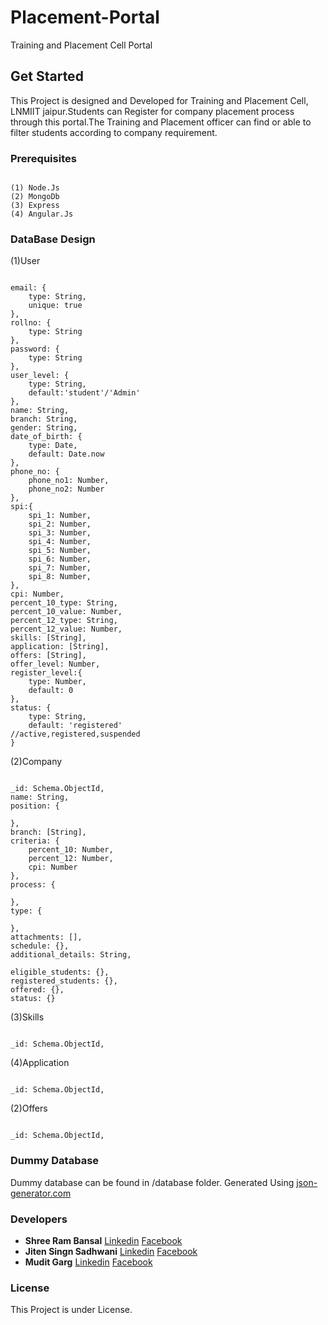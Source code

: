 # Placement-Portal
Training and Placement Cell Portal

## Get Started
This Project is designed and Developed for Training and Placement Cell, LNMIIT jaipur.Students can Register for company placement process through this portal.The Training and Placement officer can find or able to filter students according to company requirement.

### Prerequisites

```

(1) Node.Js
(2) MongoDb
(3) Express
(4) Angular.Js
```

### DataBase Design

(1)User

```

email: {
	type: String,
	unique: true
},
rollno: {
	type: String
},
password: {
	type: String
},
user_level: {
	type: String,
	default:'student'/'Admin'
},
name: String,
branch: String,
gender: String,
date_of_birth: {
	type: Date,
	default: Date.now
},
phone_no: {
	phone_no1: Number,
	phone_no2: Number
},
spi:{
	spi_1: Number,
	spi_2: Number,
	spi_3: Number,
	spi_4: Number,
	spi_5: Number,
	spi_6: Number,
	spi_7: Number,
	spi_8: Number,
},
cpi: Number,
percent_10_type: String,
percent_10_value: Number,
percent_12_type: String,
percent_12_value: Number,
skills: [String],
application: [String],
offers: [String],
offer_level: Number,
register_level:{
	type: Number,
	default: 0
},
status: {
	type: String,
	default: 'registered'					//active,registered,suspended
}

```

(2)Company

```

_id: Schema.ObjectId,
name: String,
position: {

},
branch: [String],
criteria: {
	percent_10: Number,
	percent_12: Number,
	cpi: Number
},
process: {

},
type: {

},
attachments: [],
schedule: {},
additional_details: String,

eligible_students: {},
registered_students: {},
offered: {},
status: {}

```
(3)Skills

```

_id: Schema.ObjectId,

```
(4)Application

```

_id: Schema.ObjectId,

```
(2)Offers

```

_id: Schema.ObjectId,

```

### Dummy Database
Dummy database can be found in /database folder.
Generated Using [json-generator.com](https://www.json-generator.com/)

### Developers
 * **Shree Ram Bansal** [Linkedin](https://www.linkedin.com/in/shree-ram-b-a48786104/) [Facebook](https://www.facebook.com/shreeram.bansal)
 * **Jiten Singn Sadhwani** [Linkedin](https://www.linkedin.com/in/jiten-singh-sadhwani-1b109b10b/) [Facebook](https://www.facebook.com/sadhwani.jiten)
 * **Mudit Garg** [Linkedin](https://www.linkedin.com/in/mudit-garg8560/) [Facebook](https://www.facebook.com/mudit.garg.50)

### License
This Project is under License.
